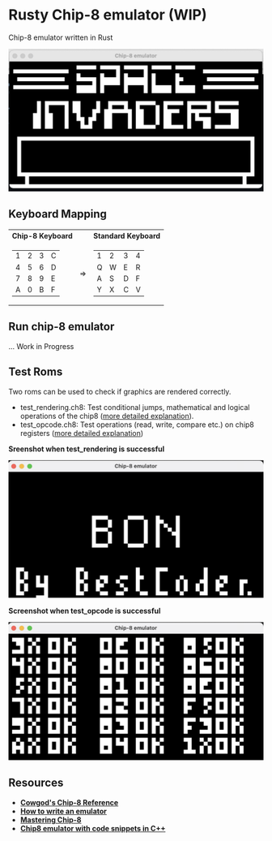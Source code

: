 # Rusty Chip-8 emulator (WIP)

Chip-8 emulator written in Rust

![Screenshot](screenshots/space_invaders_intro_screen.png)

## Keyboard Mapping

<table>
  <tr><th>Chip-8 Keyboard </th><th></th><th>Standard Keyboard</th></tr>
<tr><td>
  
<table>
  <tr> <td> 1 </td><td> 2 </td><td> 3 </td><td> C </td> </tr>
  <tr> <td> 4 </td><td> 5 </td><td> 6 </td><td> D </td> </tr>
  <tr> <td> 7 </td><td> 8 </td><td> 9 </td><td> E </td> </tr>
  <tr> <td> A </td><td> 0 </td><td> B </td><td> F </td> </tr>
</table>
    
</td>
  <td> => </td>
<td>
  
<table>
  <tr> <td> 1 </td><td> 2 </td><td> 3 </td><td> 4 </td> </tr>
  <tr> <td> Q </td><td> W </td><td> E </td><td> R </td> </tr>
  <tr> <td> A </td><td> S </td><td> D </td><td> F </td> </tr>
  <tr> <td> Y </td><td> X </td><td> C </td><td> V </td> </tr>
</table>
    
</td>
  
</tr>   
</table>

## Run chip-8 emulator

... Work in Progress

## Test Roms

Two roms can be used to check if graphics are rendered correctly.

- test_rendering.ch8: Test conditional jumps, mathematical and logical operations of the chip8 ([more detailed explanation](https://slack-files.com/T3CH37TNX-F3RKEUKL4-b05ab4930d)).
- test_opcode.ch8: Test operations (read, write, compare etc.) on chip8 registers ([more detailed explanation](https://github.com/corax89/chip8-test-rom))

<b> Sreenshot when test_rendering is successful <b>

![Screenshot](screenshots/test_chip8_rendering_screen.png)

<b> Screenshot when test_opcode is successful <b>

![Screenshot](screenshots/test_opcode_correct_screen.png)

## Resources

- [Cowgod's Chip-8 Reference](http://devernay.free.fr/hacks/chip8/C8TECH10.HTM)
- [How to write an emulator](http://www.multigesture.net/articles/how-to-write-an-emulator-chip-8-interpreter/)
- [Mastering Chip-8](https://github.com/mattmikolay/chip-8/wiki/Mastering-CHIP-8)
- [Chip8 emulator with code snippets in C++](https://austinmorlan.com/posts/chip8_emulator/)
